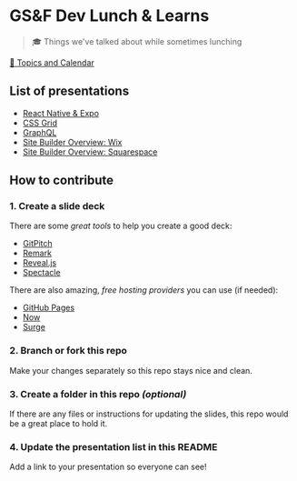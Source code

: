 # GS&F Dev Lunch & Learns

> 🎓 Things we've talked about while sometimes lunching

[🔗 Topics and Calendar](https://gsandf.atlassian.net/wiki/spaces/DEV/pages/131465217/Lunch+and+Learn+Topics)

## List of presentations

- [React Native & Expo](https://gitpitch.com/gsandf/lunch-and-learn/master?grs=github&t=night&p=react-native)
- [CSS Grid](https://gitpitch.com/gsandf/lunch-and-learn?grs=github&t=white&p=css-grid)
- [GraphQL](graphql/)
- [Site Builder Overview: Wix](https://docs.google.com/presentation/d/1IJBd8Y8y2cw5yeOHLXDBCH6W_taQzbkCBYyU6tw__tE/edit?usp=sharing)
- [Site Builder Overview: Squarespace](https://docs.google.com/presentation/d/1XFUOnNXJd6n91wYFAzXuHy2PXUhX7-kPVS0wGiBsQGA/edit?usp=sharing)

## How to contribute

### 1. Create a slide deck

There are some _great tools_ to help you create a good deck:

- [GitPitch](https://gitpitch.com/)
- [Remark](https://github.com/gnab/remark)
- [Reveal.js](https://github.com/hakimel/reveal.js/)
- [Spectacle](https://github.com/FormidableLabs/spectacle)

There are also amazing, _free hosting providers_ you can use (if needed):

- [GitHub Pages](https://pages.github.com/)
- [Now](https://zeit.co/now)
- [Surge](https://surge.sh/)

### 2. Branch or fork this repo

Make your changes separately so this repo stays nice and clean.

### 3. Create a folder in this repo _(optional)_

If there are any files or instructions for updating the slides, this repo would be a great place to hold it.

### 4. Update the presentation list in this README

Add a link to your presentation so everyone can see!
